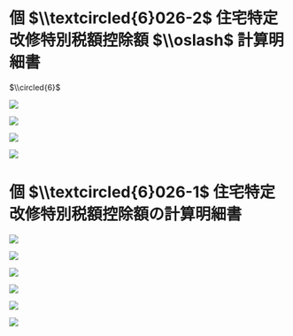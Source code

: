 # 個 $\\textcircled{6}026-2$ 住宅特定改修特別税額控除額 $\\oslash$ 計算明細書

$\\circled{6}$

![](https://www.nta.go.jp/tmp/cd529c6f-dd90-4125-aafa-b0dc56108836/images/51ba0e6b94521b56e7c1b59da7c63988815a15e61ced96cf056c786224da0551.jpg)

![](https://www.nta.go.jp/tmp/cd529c6f-dd90-4125-aafa-b0dc56108836/images/7381ae2fb42dc91dc085861c5c35bc2f094696a67c41f44de248398bee79d04a.jpg)

![](https://www.nta.go.jp/tmp/cd529c6f-dd90-4125-aafa-b0dc56108836/images/92dcaab986ae284873cab1c7874d1ed56f8972a92f85d6569d9500b2ff2608d9.jpg)

![](https://www.nta.go.jp/tmp/cd529c6f-dd90-4125-aafa-b0dc56108836/images/9a9394182be47849196e679d19f52f10a294d83e8a65ccd312ff92d6d4ced02c.jpg)

# 個 $\\textcircled{6}026-1$ 住宅特定改修特別税額控除額の計算明細書

![](https://www.nta.go.jp/tmp/cd529c6f-dd90-4125-aafa-b0dc56108836/images/a51f75c8ed13ccaebb1ae8be460026c229db009d7f1e7e66668f12cb1cbac2cc.jpg)

![](https://www.nta.go.jp/tmp/cd529c6f-dd90-4125-aafa-b0dc56108836/images/1add0514528cc8aabcc61aacd18f4e86a4d096bf70b43bbb0e71e414188d4052.jpg)

![](https://www.nta.go.jp/tmp/cd529c6f-dd90-4125-aafa-b0dc56108836/images/ea213c9c7fdb64c09c0f013e10a9b8832c1e787be4c6c99fb570e8a1b12b22f5.jpg)

![](https://www.nta.go.jp/tmp/cd529c6f-dd90-4125-aafa-b0dc56108836/images/7093db283f7214826b16bb8779661e0b4d78c71973762bd6ee316878dafda6a3.jpg)

![](https://www.nta.go.jp/tmp/cd529c6f-dd90-4125-aafa-b0dc56108836/images/9d6f2c2aba1a4bc5e10c1a9fe077e639ee9ed91fb5ccc75d442677bd3e28e445.jpg)

![](https://www.nta.go.jp/tmp/cd529c6f-dd90-4125-aafa-b0dc56108836/images/51dc248fdd1d8ec7d54b57fc1534e1e5cf3b144072bb1bbf9ce2cb36deaef88a.jpg)